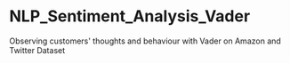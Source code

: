 # NLP_Sentiment_Analysis_Vader
Observing customers' thoughts and behaviour with Vader on Amazon and Twitter Dataset

